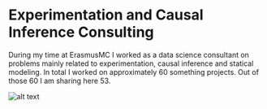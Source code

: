 # Experimentation and Causal Inference Consulting
During my time at ErasmusMC I worked as a data science consultant on problems mainly related to experimentation, causal inference and statical modeling. In total I worked on approximately 60 something projects. Out of those 60 I am sharing here 53. 

![alt text](https://github.com/anirudhtomer/Experimentation-and-Causal-Inference-Consulting/blob/master/project_list.png)
